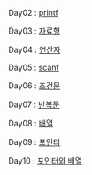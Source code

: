 Day02 : [printf](https://cafe.naver.com/codeuniv/10781)

Day03 : [자료형](https://cafe.naver.com/codeuniv/11122)

Day04 : [연산자](https://cafe.naver.com/codeuniv/11293)

Day05 : [scanf](https://cafe.naver.com/codeuniv/11451)

Day06 : [조건문](https://cafe.naver.com/codeuniv/11633)

Day07 : [반복문](https://cafe.naver.com/codeuniv/11742)

Day08 : [배열](https://cafe.naver.com/codeuniv/11864)

Day09 : [포인터](https://cafe.naver.com/codeuniv/11984)

Day10 : [포인터와 배열](https://cafe.naver.com/codeuniv/12114)
